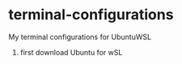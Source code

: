 # terminal-configurations
My terminal configurations for UbuntuWSL 

1. first download Ubuntu for wSL
